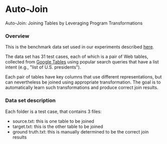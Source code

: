 # Auto-Join
Auto-Join: Joining Tables by Leveraging Program Transformations

### Overview
This is the benchmark data set used in our experiments described [here](https://www.microsoft.com/en-us/research/wp-content/uploads/2016/12/autojoin-fullversion.pdf).

The data set has 31 test cases, each of which is a pair of Web tables, collected from [Google Tables](https://research.google.com/tables) using popular search queries that have a list intent (e.g., "list of U.S. presidents"). 

Each pair of tables have key columns that use different representations, but can nevertheless be joined using appropriate transformation. The goal is to automatically learn such transformations and produce correct join results.

### Data set description
Each folder is a test case, that contains 3 files:

* source.txt: this is one table to be joined
* target.txt: this is the other table to be joined
* ground truth.txt: this is manually determined to be the correct join results

